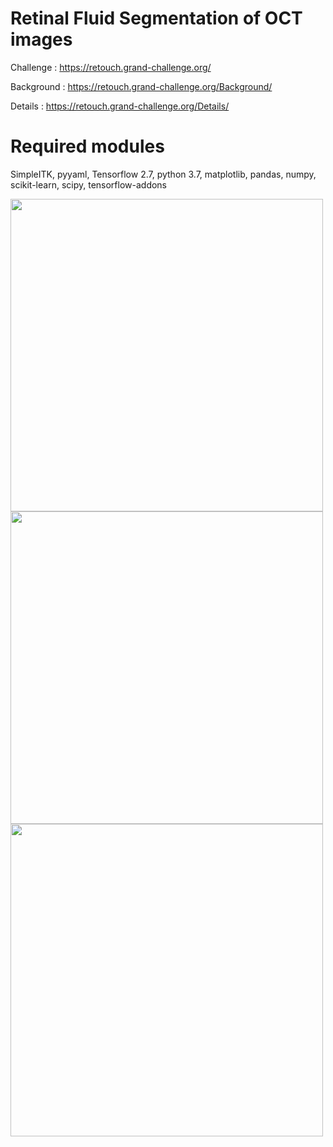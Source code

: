 # Retinal Fluid Segmentation of OCT images

Challenge : https://retouch.grand-challenge.org/

Background : https://retouch.grand-challenge.org/Background/

Details : https://retouch.grand-challenge.org/Details/

# Required modules

SimpleITK,
pyyaml,
Tensorflow 2.7,
python 3.7,
matplotlib,
pandas,
numpy,
scikit-learn,
scipy,
tensorflow-addons

<img src="https://github.com/shreeprasadbhat/retinalfluid-segmentation/blob/main/unet1.png" width="500">

<img src="https://github.com/shreeprasadbhat/retinalfluid-segmentation/blob/main/loss.png" width="500">

<img src="https://github.com/shreeprasadbhat/retinalfluid-segmentation/blob/main/out1.png" width="500">

